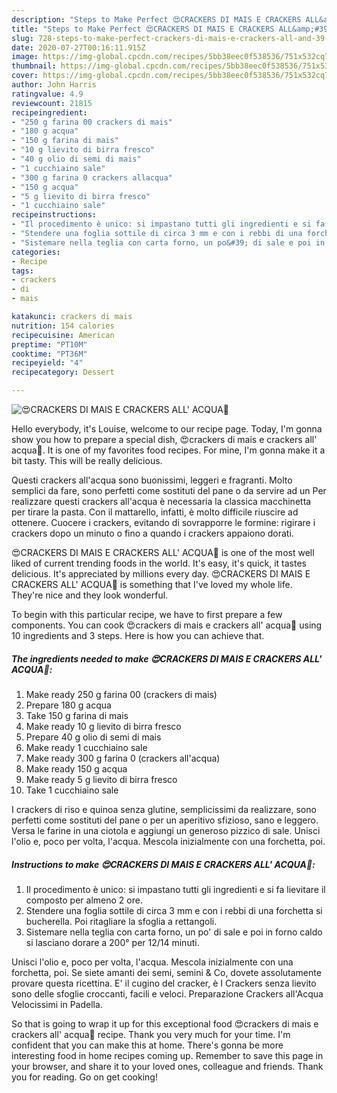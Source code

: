 ```yaml
---
description: "Steps to Make Perfect 😍CRACKERS DI MAIS E CRACKERS ALL&amp;#39; ACQUA🥖"
title: "Steps to Make Perfect 😍CRACKERS DI MAIS E CRACKERS ALL&amp;#39; ACQUA🥖"
slug: 728-steps-to-make-perfect-crackers-di-mais-e-crackers-all-and-39-acqua
date: 2020-07-27T00:16:11.915Z
image: https://img-global.cpcdn.com/recipes/5bb38eec0f538536/751x532cq70/😍crackers-di-mais-e-crackers-all-acqua🥖-recipe-main-photo.jpg
thumbnail: https://img-global.cpcdn.com/recipes/5bb38eec0f538536/751x532cq70/😍crackers-di-mais-e-crackers-all-acqua🥖-recipe-main-photo.jpg
cover: https://img-global.cpcdn.com/recipes/5bb38eec0f538536/751x532cq70/😍crackers-di-mais-e-crackers-all-acqua🥖-recipe-main-photo.jpg
author: John Harris
ratingvalue: 4.9
reviewcount: 21815
recipeingredient:
- "250 g farina 00 crackers di mais"
- "180 g acqua"
- "150 g farina di mais"
- "10 g lievito di birra fresco"
- "40 g olio di semi di mais"
- "1 cucchiaino sale"
- "300 g farina 0 crackers allacqua"
- "150 g acqua"
- "5 g lievito di birra fresco"
- "1 cucchiaino sale"
recipeinstructions:
- "Il procedimento è unico: si impastano tutti gli ingredienti e si fa lievitare il composto per almeno 2 ore."
- "Stendere una foglia sottile di circa 3 mm e con i rebbi di una forchetta si bucherella. Poi ritagliare la sfoglia a rettangoli."
- "Sistemare nella teglia con carta forno, un po&#39; di sale e poi in forno caldo si lasciano dorare a 200° per 12/14 minuti."
categories:
- Recipe
tags:
- crackers
- di
- mais

katakunci: crackers di mais 
nutrition: 154 calories
recipecuisine: American
preptime: "PT10M"
cooktime: "PT36M"
recipeyield: "4"
recipecategory: Dessert

---
```



![😍CRACKERS DI MAIS E CRACKERS ALL&#39; ACQUA🥖](https://img-global.cpcdn.com/recipes/5bb38eec0f538536/751x532cq70/😍crackers-di-mais-e-crackers-all-acqua🥖-recipe-main-photo.jpg)

Hello everybody, it's Louise, welcome to our recipe page. Today, I'm gonna show you how to prepare a special dish, 😍crackers di mais e crackers all&#39; acqua🥖. It is one of my favorites food recipes. For mine, I'm gonna make it a bit tasty. This will be really delicious.

Questi crackers all&#39;acqua sono buonissimi, leggeri e fragranti. Molto semplici da fare, sono perfetti come sostituti del pane o da servire ad un Per realizzare questi crackers all&#39;acqua è necessaria la classica macchinetta per tirare la pasta. Con il mattarello, infatti, è molto difficile riuscire ad ottenere. Cuocere i crackers, evitando di sovrapporre le formine: rigirare i crackers dopo un minuto o fino a quando i crackers appaiono dorati.

😍CRACKERS DI MAIS E CRACKERS ALL&#39; ACQUA🥖 is one of the most well liked of current trending foods in the world. It's easy, it's quick, it tastes delicious. It's appreciated by millions every day. 😍CRACKERS DI MAIS E CRACKERS ALL&#39; ACQUA🥖 is something that I've loved my whole life. They're nice and they look wonderful.


To begin with this particular recipe, we have to first prepare a few components. You can cook 😍crackers di mais e crackers all&#39; acqua🥖 using 10 ingredients and 3 steps. Here is how you can achieve that.

<!--inarticleads1-->

##### The ingredients needed to make 😍CRACKERS DI MAIS E CRACKERS ALL&#39; ACQUA🥖:

1. Make ready 250 g farina 00 (crackers di mais)
1. Prepare 180 g acqua
1. Take 150 g farina di mais
1. Make ready 10 g lievito di birra fresco
1. Prepare 40 g olio di semi di mais
1. Make ready 1 cucchiaino sale
1. Make ready 300 g farina 0 (crackers all&#39;acqua)
1. Make ready 150 g acqua
1. Make ready 5 g lievito di birra fresco
1. Take 1 cucchiaino sale


I crackers di riso e quinoa senza glutine, semplicissimi da realizzare, sono perfetti come sostituti del pane o per un aperitivo sfizioso, sano e leggero. Versa le farine in una ciotola e aggiungi un generoso pizzico di sale. Unisci l&#39;olio e, poco per volta, l&#39;acqua. Mescola inizialmente con una forchetta, poi. 

<!--inarticleads2-->

##### Instructions to make 😍CRACKERS DI MAIS E CRACKERS ALL&#39; ACQUA🥖:

1. Il procedimento è unico: si impastano tutti gli ingredienti e si fa lievitare il composto per almeno 2 ore.
1. Stendere una foglia sottile di circa 3 mm e con i rebbi di una forchetta si bucherella. Poi ritagliare la sfoglia a rettangoli.
1. Sistemare nella teglia con carta forno, un po&#39; di sale e poi in forno caldo si lasciano dorare a 200° per 12/14 minuti.


Unisci l&#39;olio e, poco per volta, l&#39;acqua. Mescola inizialmente con una forchetta, poi. Se siete amanti dei semi, semini &amp; Co, dovete assolutamente provare questa ricettina. E&#39; il cugino del cracker, è I Crackers senza lievito sono delle sfoglie croccanti, facili e veloci. Preparazione Crackers all&#39;Acqua Velocissimi in Padella. 

So that is going to wrap it up for this exceptional food 😍crackers di mais e crackers all&#39; acqua🥖 recipe. Thank you very much for your time. I'm confident that you can make this at home. There's gonna be more interesting food in home recipes coming up. Remember to save this page in your browser, and share it to your loved ones, colleague and friends. Thank you for reading. Go on get cooking!
